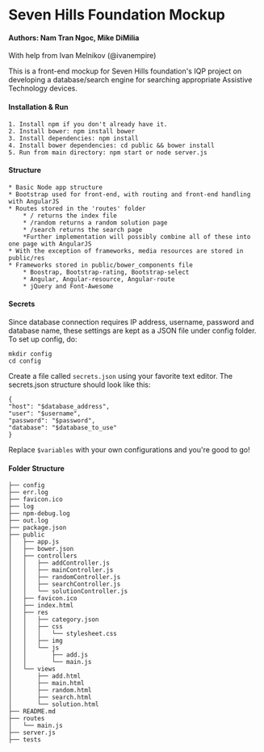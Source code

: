 # Seven Hills Foundation Mockup

#### Authors: Nam Tran Ngoc, Mike DiMilia
With help from Ivan Melnikov (@ivanempire)

This is a front-end mockup for Seven Hills foundation's IQP project on developing a database/search engine for searching appropriate Assistive Technology devices. 

#### Installation & Run

    1. Install npm if you don't already have it.
    2. Install bower: npm install bower
    3. Install dependencies: npm install
    4. Install bower dependencies: cd public && bower install
    5. Run from main directory: npm start or node server.js

#### Structure

    * Basic Node app structure
    * Bootstrap used for front-end, with routing and front-end handling with AngularJS
    * Routes stored in the 'routes' folder
        * / returns the index file
        * /random returns a random solution page
        * /search returns the search page
        *Further implementation will possibly combine all of these into one page with AngularJS
    * With the exception of frameworks, media resources are stored in public/res
    * Frameworks stored in public/bower_components file
        * Boostrap, Bootstrap-rating, Bootstrap-select
        * Angular, Angular-resource, Angular-route
        * jQuery and Font-Awesome

#### Secrets

Since database connection requires IP address, username, password and database name, these settings are kept as a JSON file under config folder. To set up config, do:

    mkdir config
    cd config

Create a file called `secrets.json` using your favorite text editor. The secrets.json structure should look like this:

    {
    "host": "$database_address",
    "user": "$username",
    "password": "$password",
    "database": "$database_to_use"
    }

Replace `$variables` with your own configurations and you're good to go!

#### Folder Structure

    ├── config
    ├── err.log
    ├── favicon.ico
    ├── log
    ├── npm-debug.log
    ├── out.log
    ├── package.json
    ├── public
    │   ├── app.js
    │   ├── bower.json
    │   ├── controllers
    │   │   ├── addController.js
    │   │   ├── mainController.js
    │   │   ├── randomController.js
    │   │   ├── searchController.js
    │   │   └── solutionController.js
    │   ├── favicon.ico
    │   ├── index.html
    │   ├── res
    │   │   ├── category.json
    │   │   ├── css
    │   │   │   └── stylesheet.css
    │   │   ├── img
    │   │   └── js
    │   │       ├── add.js
    │   │       └── main.js
    │   └── views
    │       ├── add.html
    │       ├── main.html
    │       ├── random.html
    │       ├── search.html
    │       └── solution.html
    ├── README.md
    ├── routes
    │   └── main.js
    ├── server.js
    ├── tests
